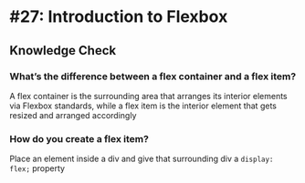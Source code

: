 # #27: Introduction to Flexbox

## Knowledge Check

### What’s the difference between a flex container and a flex item?

A flex container is the surrounding area that arranges its interior elements via Flexbox standards, while a flex item is the interior element that gets resized and arranged accordingly

### How do you create a flex item?

Place an element inside a div and give that surrounding div a `display: flex;` property
